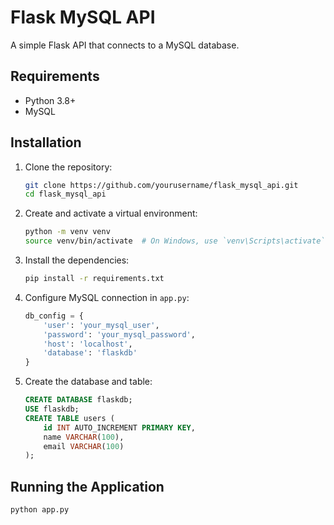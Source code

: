 # Flask MySQL API

A simple Flask API that connects to a MySQL database.

## Requirements

- Python 3.8+
- MySQL

## Installation

1. Clone the repository:
    ```bash
    git clone https://github.com/yourusername/flask_mysql_api.git
    cd flask_mysql_api
    ```

2. Create and activate a virtual environment:
    ```bash
    python -m venv venv
    source venv/bin/activate  # On Windows, use `venv\Scripts\activate`
    ```

3. Install the dependencies:
    ```bash
    pip install -r requirements.txt
    ```

4. Configure MySQL connection in `app.py`:
    ```python
    db_config = {
        'user': 'your_mysql_user',
        'password': 'your_mysql_password',
        'host': 'localhost',
        'database': 'flaskdb'
    }
    ```

5. Create the database and table:
    ```sql
    CREATE DATABASE flaskdb;
    USE flaskdb;
    CREATE TABLE users (
        id INT AUTO_INCREMENT PRIMARY KEY,
        name VARCHAR(100),
        email VARCHAR(100)
    );
    ```

## Running the Application

```bash
python app.py
